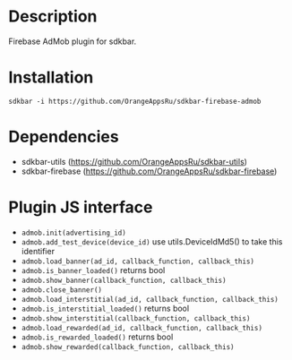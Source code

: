 # Description

Firebase AdMob plugin for sdkbar.

# Installation

`sdkbar -i https://github.com/OrangeAppsRu/sdkbar-firebase-admob`

# Dependencies

- sdkbar-utils (https://github.com/OrangeAppsRu/sdkbar-utils)
- sdkbar-firebase (https://github.com/OrangeAppsRu/sdkbar-firebase)

# Plugin JS interface

- `admob.init(advertising_id)`
- `admob.add_test_device(device_id)` use utils.DeviceIdMd5() to take this identifier
- `admob.load_banner(ad_id, callback_function, callback_this)`
- `admob.is_banner_loaded()` returns bool
- `admob.show_banner(callback_function, callback_this)`
- `admob.close_banner()`
- `admob.load_interstitial(ad_id, callback_function, callback_this)`
- `admob.is_interstitial_loaded()` returns bool
- `admob.show_interstitial(callback_function, callback_this)`
- `admob.load_rewarded(ad_id, callback_function, callback_this)`
- `admob.is_rewarded_loaded()` returns bool
- `admob.show_rewarded(callback_function, callback_this)`

